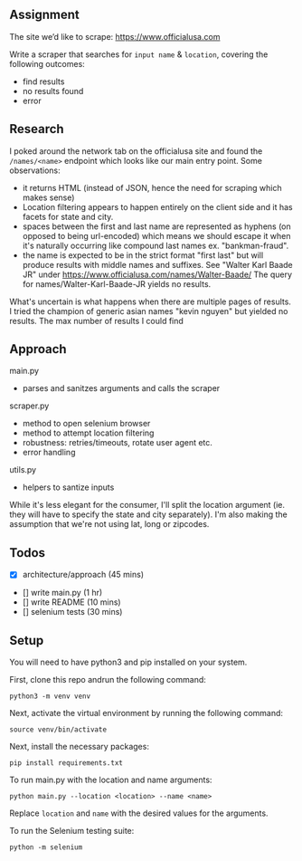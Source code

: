 ## Assignment

The site we’d like to scrape: https://www.officialusa.com

Write a scraper that searches for `input name` & `location`, covering the following outcomes:

- find results
- no results found
- error

## Research

I poked around the network tab on the officialusa site and found the `/names/<name>` endpoint which looks like our main entry point. Some observations:

- it returns HTML (instead of JSON, hence the need for scraping which makes sense)
- Location filtering appears to happen entirely on the client side and it has facets for state and city.
- spaces between the first and last name are represented as hyphens (on opposed to being url-encoded) which means we should escape it when it's naturally occurring like compound last names ex. "bankman-fraud".
- the name is expected to be in the strict format "first last" but will produce results with middle names and suffixes. See "Walter Karl Baade JR" under https://www.officialusa.com/names/Walter-Baade/ The query for names/Walter-Karl-Baade-JR yields no results.

What's uncertain is what happens when there are multiple pages of results. I tried the champion of generic asian names "kevin nguyen" but yielded no results. The max number of results I could find

## Approach

main.py

- parses and sanitzes arguments and calls the scraper

scraper.py

- method to open selenium browser
- method to attempt location filtering
- robustness: retries/timeouts, rotate user agent etc.
- error handling

utils.py

- helpers to santize inputs

While it's less elegant for the consumer, I'll split the location argument (ie. they will have to specify the state and city separately). I'm also making the assumption that we're not using lat, long or zipcodes.

## Todos

- [x] architecture/approach (45 mins)
- [] write main.py (1 hr)
- [] write README (10 mins)
- [] selenium tests (30 mins)

## Setup

You will need to have python3 and pip installed on your system.

First, clone this repo andrun the following command:

```
python3 -m venv venv
```

Next, activate the virtual environment by running the following command:

```
source venv/bin/activate
```

Next, install the necessary packages:

```
pip install requirements.txt
```

To run main.py with the location and name arguments:

```
python main.py --location <location> --name <name>
```

Replace `location` and `name` with the desired values for the arguments.

To run the Selenium testing suite:

```
python -m selenium
```
